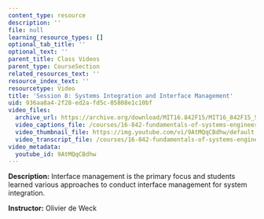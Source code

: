 ```yaml
---
content_type: resource
description: ''
file: null
learning_resource_types: []
optional_tab_title: ''
optional_text: ''
parent_title: Class Videos
parent_type: CourseSection
related_resources_text: ''
resource_index_text: ''
resourcetype: Video
title: 'Session 8: Systems Integration and Interface Management'
uid: 936aa8a4-2f28-ed2a-fd5c-05808e1c10bf
video_files:
  archive_url: https://archive.org/download/MIT16.842F15/MIT16_842F15_S08_SPOC_300k.mp4
  video_captions_file: /courses/16-842-fundamentals-of-systems-engineering-fall-2015/9ac826a1116755dd818a9598b90a7e27_9AtMQqCBdhw.vtt
  video_thumbnail_file: https://img.youtube.com/vi/9AtMQqCBdhw/default.jpg
  video_transcript_file: /courses/16-842-fundamentals-of-systems-engineering-fall-2015/27a884bdbc6b247d9adaf514a1d44404_9AtMQqCBdhw.pdf
video_metadata:
  youtube_id: 9AtMQqCBdhw
---
```


**Description:** Interface management is the primary focus and students learned various approaches to conduct interface management for system integration.

**Instructor:** Olivier de Weck